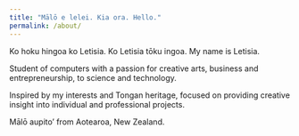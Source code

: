 ```yaml
---
title: "Mālō e lelei. Kia ora. Hello."
permalink: /about/
---
```

Ko hoku hingoa ko Letisia. Ko Letisia tōku ingoa. My name is Letisia.

Student of computers with a passion for creative arts, business and entrepreneurship, to science and technology. 

Inspired by my interests and Tongan heritage, focused on providing creative insight into individual and professional projects.

Mālō aupito’ from Aotearoa, New Zealand.
